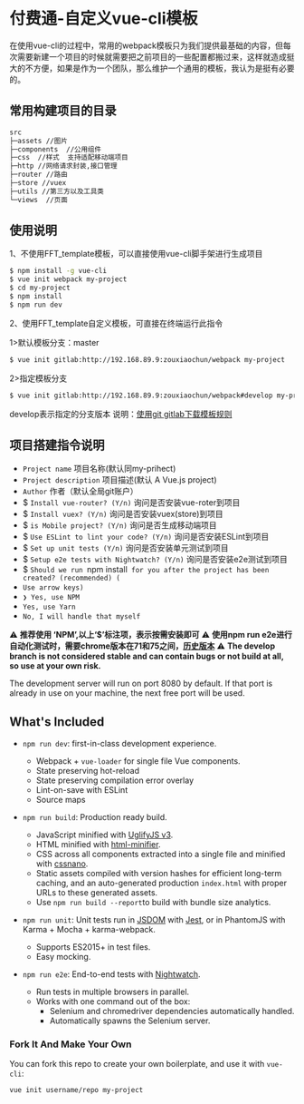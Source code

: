 # 付费通-自定义vue-cli模板

在使用vue-cli的过程中，常用的webpack模板只为我们提供最基础的内容，但每次需要新建一个项目的时候就需要把之前项目的一些配置都搬过来，这样就造成挺大的不方便，如果是作为一个团队，那么维护一个通用的模板，我认为是挺有必要的。

## 常用构建项目的目录
``` bash
src
├─assets //图片
├─components  //公用组件
├─css  //样式  支持适配移动端项目
├─http //网络请求封装,接口管理
├─router //路由
├─store //vuex
├─utils //第三方以及工具类
└─views  //页面

```

## 使用说明

1、不使用FFT_template模板，可以直接使用vue-cli脚手架进行生成项目
``` bash
$ npm install -g vue-cli
$ vue init webpack my-project
$ cd my-project
$ npm install
$ npm run dev
```
2、使用FFT_template自定义模板，可直接在终端运行此指令

1>默认模板分支：master
``` bash
$ vue init gitlab:http://192.168.89.9:zouxiaochun/webpack my-project
```

2>指定模板分支

``` bash
$ vue init gitlab:http://192.168.89.9:zouxiaochun/webpack#develop my-project
```
develop表示指定的分支版本
说明：[使用git gitlab下载模板规则](https://www.npmjs.com/package/download-git-repo)

## 项目搭建指令说明
- `Project name` 项目名称(默认同my-prihect)
- `Project description` 项目描述(默认 A Vue.js project)
- `Author` 作者（默认全局git账户）
- $ `Install vue-router? (Y/n)` 询问是否安装vue-roter到项目
- $ `Install vuex? (Y/n)` 询问是否安装vuex(store)到项目
- $ `is Mobile project? (Y/n)` 询问是否生成移动端项目
- $ `Use ESLint to lint your code? (Y/n)` 询问是否安装ESLint到项目
- $ `Set up unit tests (Y/n)` 询问是否安装单元测试到项目
- $ `Setup e2e tests with Nightwatch? (Y/n)` 询问是否安装e2e测试到项目
- $ `Should we run `npm install` for you after the project has been created? (recommended) (`
- `Use arrow keys)`
- `❯ Yes, use NPM` 
-  `Yes, use Yarn`
-  `No, I will handle that myself`

:warning: **推荐使用 ‘NPM’,以上‘$’标注项，表示按需安装即可**
:warning: **使用npm run e2e进行自动化测试时，需要chrome版本在71和75之间，[历史版本](https://www.applex.net/downloads/google-chrome-for-mac.25/history)**
:warning: **The develop branch is not considered stable and can contain bugs or not build at all, so use at your own risk.**

The development server will run on port 8080 by default. If that port is already in use on your machine, the next free port will be used.

## What's Included

- `npm run dev`: first-in-class development experience.
  - Webpack + `vue-loader` for single file Vue components.
  - State preserving hot-reload
  - State preserving compilation error overlay
  - Lint-on-save with ESLint
  - Source maps

- `npm run build`: Production ready build.
  - JavaScript minified with [UglifyJS v3](https://github.com/mishoo/UglifyJS2/tree/harmony).
  - HTML minified with [html-minifier](https://github.com/kangax/html-minifier).
  - CSS across all components extracted into a single file and minified with [cssnano](https://github.com/ben-eb/cssnano).
  - Static assets compiled with version hashes for efficient long-term caching, and an auto-generated production `index.html` with proper URLs to these generated assets.
  - Use `npm run build --report`to build with bundle size analytics.

- `npm run unit`: Unit tests run in [JSDOM](https://github.com/tmpvar/jsdom) with [Jest](https://facebook.github.io/jest/), or in PhantomJS with Karma + Mocha + karma-webpack.
  - Supports ES2015+ in test files.
  - Easy mocking.

- `npm run e2e`: End-to-end tests with [Nightwatch](http://nightwatchjs.org/).
  - Run tests in multiple browsers in parallel.
  - Works with one command out of the box:
    - Selenium and chromedriver dependencies automatically handled.
    - Automatically spawns the Selenium server.

### Fork It And Make Your Own

You can fork this repo to create your own boilerplate, and use it with `vue-cli`:

``` bash
vue init username/repo my-project
```
